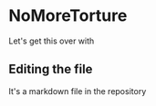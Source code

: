 # NoMoreTorture
Let's get this over with

## Editing the file 

It's a markdown file in the repository
